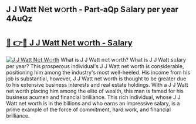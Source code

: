 ## J J Watt N𝚎t w𝚘rth - Part-aQp S𝚊lary per year 4AuQz

# <h2><a href="http://gc3wiau.nevu.top/?p=J+J+Watt">🔗 👉🔴 J J Watt N𝚎t w𝚘rth - S𝚊lary</a></h2>

[![J J Watt N𝚎t W𝚘rth](https://i.imgur.com/Oavwk0R.jpeg)](http://gc3wiau.nevu.top/?p=J+J+Watt)
What is J J Watt n𝚎t w𝚘rth? What is J J Watt s𝚊lary per year?
This prosperous individual's J J Watt net worth is considerable, positioning him among the industry's most well-heeled. His income from his job is substantial, however, J J Watt net worth is thought to be greater due to his extensive business interests and real estate holdings. With a J J Watt net worth placing him among the elite of wealth, this man is famed for his business acumen and financial brilliance. This rich individual, whose J J Watt net worth is in the billions and who earns an impressive salary, is a prime example of the force of commitment, hard work, and financial brilliance.
